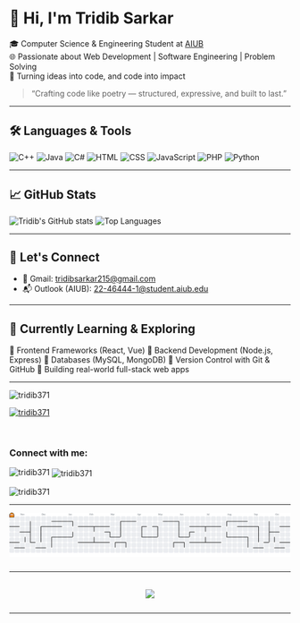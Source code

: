 # 👋 Hi, I'm Tridib Sarkar

🎓 Computer Science & Engineering Student at [AIUB](https://www.aiub.edu)  
🌐 Passionate about Web Development | Software Engineering | Problem Solving  
🚀 Turning ideas into code, and code into impact  

> “Crafting code like poetry — structured, expressive, and built to last.”

---

## 🛠️ Languages & Tools

![C++](https://img.shields.io/badge/-C++-00599C?style=flat&logo=c%2B%2B&logoColor=white)
![Java](https://img.shields.io/badge/-Java-007396?style=flat&logo=java&logoColor=white)
![C#](https://img.shields.io/badge/-C%23-239120?style=flat&logo=c-sharp&logoColor=white)
![HTML](https://img.shields.io/badge/-HTML5-E34F26?style=flat&logo=html5&logoColor=white)
![CSS](https://img.shields.io/badge/-CSS3-1572B6?style=flat&logo=css3&logoColor=white)
![JavaScript](https://img.shields.io/badge/-JavaScript-F7DF1E?style=flat&logo=javascript&logoColor=black)
![PHP](https://img.shields.io/badge/-PHP-777BB4?style=flat&logo=php&logoColor=white)
![Python](https://img.shields.io/badge/-Python-3776AB?style=flat&logo=python&logoColor=white)


---

## 📈 GitHub Stats

![Tridib's GitHub stats](https://github-readme-stats.vercel.app/api?username=TridibSarkar&show_icons=true&theme=tokyonight)
![Top Languages](https://github-readme-stats.vercel.app/api/top-langs/?username=TridibSarkar&layout=compact&theme=tokyonight)

---

## 🔗 Let's Connect

- 📧 Gmail: [tridibsarkar215@gmail.com](mailto:tridibsarkar215@gmail.com)  
- 📬 Outlook (AIUB): [22-46444-1@student.aiub.edu](mailto:22-46444-1@student.aiub.edu)  



---

## 🧠 Currently Learning & Exploring

🔹 Frontend Frameworks (React, Vue)
🔹 Backend Development (Node.js, Express)
🔹 Databases (MySQL, MongoDB)
🔹 Version Control with Git & GitHub
🔹 Building real-world full-stack web apps

---

<p align="left"> <img src="https://komarev.com/ghpvc/?username=tridib371&label=Profile%20views&color=0e75b6&style=flat" alt="tridib371" /> </p>

<p align="left"> <a href="https://github.com/ryo-ma/github-profile-trophy"><img src="https://github-profile-trophy.vercel.app/?username=tridib371" alt="tridib371" /></a> </p>

<p align="left"> <a href="https://twitter.com/" target="blank"><img src="https://img.shields.io/twitter/follow/?logo=twitter&style=for-the-badge" alt="" /></a> </p>

<h3 align="left">Connect with me:</h3>
<p align="left">
</p>

<p><img align="left" src="https://github-readme-stats.vercel.app/api/top-langs?username=tridib371&show_icons=true&locale=en&layout=compact" alt="tridib371" /></p>

<p>&nbsp;<img align="center" src="https://github-readme-stats.vercel.app/api?username=tridib371&show_icons=true&locale=en" alt="tridib371" /></p>

<p><img align="center" src="https://github-readme-streak-stats.herokuapp.com/?user=tridib371&" alt="tridib371" /></p>



---
<picture>
  <source media="(prefers-color-scheme: dark)" srcset="https://raw.githubusercontent.com/tridib371/tridib371/output/pacman-contribution-graph-dark.svg">
  <source media="(prefers-color-scheme: light)" srcset="https://raw.githubusercontent.com/tridib371/tridib371/output/pacman-contribution-graph.svg">
  <img alt="pacman contribution graph" src="https://raw.githubusercontent.com/tridib371/tridib371/output/pacman-contribution-graph.svg">
</picture>


###
---
<br clear="both">

<div align="center">
  <img src="https://profile-counter.glitch.me/Tridib517/count.svg?"  />
</div>

###

---

